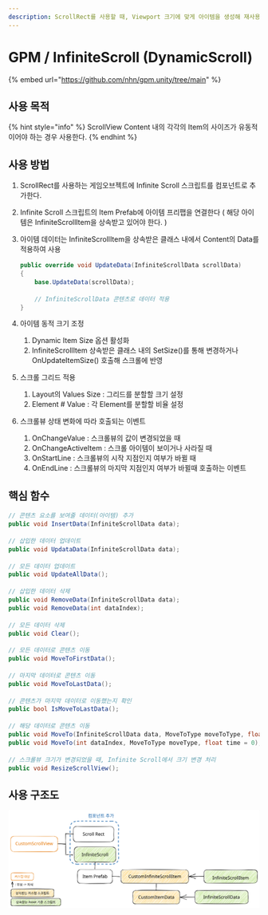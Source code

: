 ```yaml
---
description: ScrollRect를 사용할 때, Viewport 크기에 맞게 아이템을 생성해 재사용 가능
---
```


# GPM / InfiniteScroll (DynamicScroll)

{% embed url="https://github.com/nhn/gpm.unity/tree/main" %}

## 사용 목적

{% hint style="info" %}
ScrollView Content 내의 각각의 Item의 사이즈가 유동적이어야 하는 경우 사용한다.
{% endhint %}

## 사용 방법

1. ScrollRect를 사용하는 게임오브젝트에 Infinite Scroll 스크립트를 컴포넌트로 추가한다.
2. Infinite Scroll 스크립트의 Item Prefab에 아이템 프리팹을 연결한다 ( 해당 아이템은 InfiniteScrollItem을 상속받고 있어야 한다. )
3.  아이템 데이터는 InfiniteScrollItem을 상속받은 클래스 내에서 Content의 Data를 적용하여 사용

    ```csharp
    public override void UpdateData(InfiniteScrollData scrollData) 
    {
        base.UpdateData(scrollData);
        
        // InfiniteScrollData 콘텐츠로 데이터 적용
    }
    ```
4. 아이템 동적 크기 조정
   1. Dynamic Item Size 옵션 활성화
   2. InfiniteScrollItem 상속받은 클래스 내의 SetSize()를 통해 변경하거나 OnUpdateItemSize() 호출해 스크롤에 반영
5. 스크롤 그리드 적용
   1. Layout의 Values Size : 그리드를 분할할 크기 설정
   2. Element # Value : 각 Element를 분할할 비율 설정
6. 스크롤뷰 상태 변화에 따라 호출되는 이벤트
   1. OnChangeValue : 스크롤뷰의 값이 변경되었을 때
   2. OnChangeActiveItem : 스크롤 아이템이 보이거나 사라질 때
   3. OnStartLine : 스크롤뷰의 시작 지점인지 여부가 바뀔 때
   4. OnEndLine : 스크롤뷰의 마지막 지점인지 여부가 바뀔때 호출하는 이벤트

## 핵심 함수

```csharp
// 콘텐츠 요소를 보여줄 데이터(아이템) 추가
public void InsertData(InfiniteScrollData data);

// 삽입한 데이터 업데이트
public void UpdataData(InfiniteScrollData data);

// 모든 데이터 업데이트
public void UpdateAllData();

// 삽입한 데이터 삭제
public void RemoveData(InfiniteScrollData data);
public void RemoveData(int dataIndex);

// 모든 데이터 삭제
public void Clear();

// 모든 데이터로 콘텐츠 이동
public void MoveToFirstData();

// 마지막 데이터로 콘텐츠 이동
public void MoveToLastData();

// 콘텐츠가 마지막 데이터로 이동했는지 확인
public bool IsMoveToLastData();

// 해당 데이터로 콘텐츠 이동
public void MoveTo(InfiniteScrollData data, MoveToType moveToType, float time = 0);
public void MoveTo(int dataIndex, MoveToType moveType, float time = 0);

// 스크롤뷰 크기가 변경되었을 때, Infinite Scroll에서 크기 변경 처리
public void ResizeScrollView();
```

## 사용 구조도

<img src="../../.gitbook/assets/file.excalidraw (2) (1) (1).svg" alt="Infinite Scroll 사용 구조도" class="gitbook-drawing">

